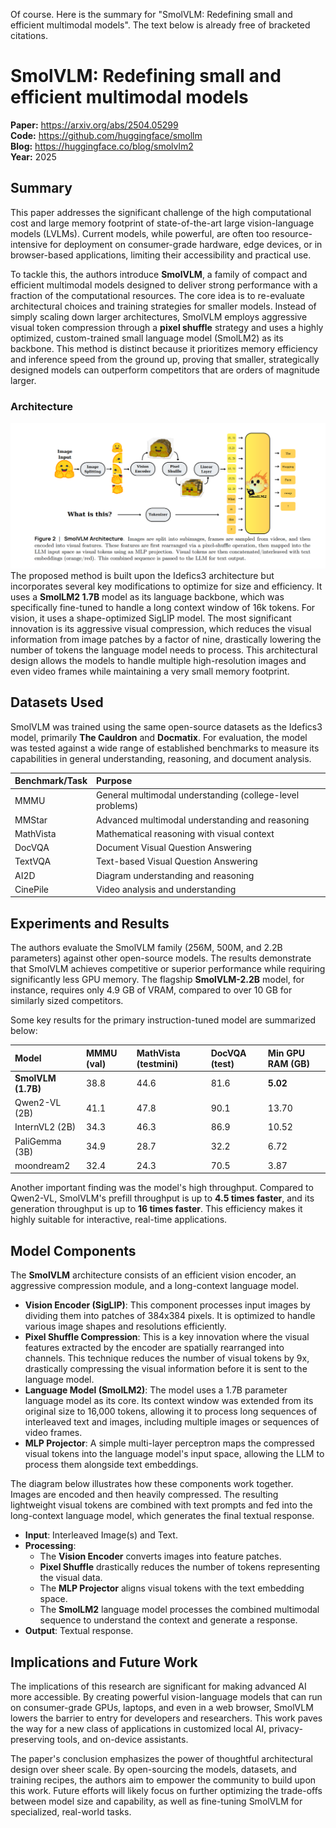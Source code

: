 Of course. Here is the summary for "SmolVLM: Redefining small and efficient multimodal models". The text below is already free of bracketed citations.

# SmolVLM: Redefining small and efficient multimodal models

**Paper:** https://arxiv.org/abs/2504.05299  
**Code:** https://github.com/huggingface/smollm     
**Blog:** https://huggingface.co/blog/smolvlm2      
**Year:** 2025  

## Summary

This paper addresses the significant challenge of the high computational cost and large memory footprint of state-of-the-art large vision-language models (LVLMs). Current models, while powerful, are often too resource-intensive for deployment on consumer-grade hardware, edge devices, or in browser-based applications, limiting their accessibility and practical use.

To tackle this, the authors introduce **SmolVLM**, a family of compact and efficient multimodal models designed to deliver strong performance with a fraction of the computational resources. The core idea is to re-evaluate architectural choices and training strategies for smaller models. Instead of simply scaling down larger architectures, SmolVLM employs aggressive visual token compression through a **pixel shuffle** strategy and uses a highly optimized, custom-trained small language model (SmolLM2) as its backbone. This method is distinct because it prioritizes memory efficiency and inference speed from the ground up, proving that smaller, strategically designed models can outperform competitors that are orders of magnitude larger.

### Architecture
![smolVLM](./SmolVLM.png)
The proposed method is built upon the Idefics3 architecture but incorporates several key modifications to optimize for size and efficiency. It uses a **SmolLM2 1.7B** model as its language backbone, which was specifically fine-tuned to handle a long context window of 16k tokens. For vision, it uses a shape-optimized SigLIP model. The most significant innovation is its aggressive visual compression, which reduces the visual information from image patches by a factor of nine, drastically lowering the number of tokens the language model needs to process. This architectural design allows the models to handle multiple high-resolution images and even video frames while maintaining a very small memory footprint.

## Datasets Used

SmolVLM was trained using the same open-source datasets as the Idefics3 model, primarily **The Cauldron** and **Docmatix**. For evaluation, the model was tested against a wide range of established benchmarks to measure its capabilities in general understanding, reasoning, and document analysis.

| Benchmark/Task | Purpose |
| :--- | :--- |
| MMMU | General multimodal understanding (college-level problems) |
| MMStar | Advanced multimodal understanding and reasoning |
| MathVista | Mathematical reasoning with visual context |
| DocVQA | Document Visual Question Answering |
| TextVQA | Text-based Visual Question Answering |
| AI2D | Diagram understanding and reasoning |
| CinePile | Video analysis and understanding |

## Experiments and Results

The authors evaluate the SmolVLM family (256M, 500M, and 2.2B parameters) against other open-source models. The results demonstrate that SmolVLM achieves competitive or superior performance while requiring significantly less GPU memory. The flagship **SmolVLM-2.2B** model, for instance, requires only 4.9 GB of VRAM, compared to over 10 GB for similarly sized competitors.

Some key results for the primary instruction-tuned model are summarized below:

| Model | MMMU (val) | MathVista (testmini) | DocVQA (test) | Min GPU RAM (GB) |
| :--- | :--- | :--- | :--- | :--- |
| **SmolVLM (1.7B)** | 38.8 | 44.6 | 81.6 | **5.02** |
| Qwen2-VL (2B) | 41.1 | 47.8 | 90.1 | 13.70 |
| InternVL2 (2B) | 34.3 | 46.3 | 86.9 | 10.52 |
| PaliGemma (3B) | 34.9 | 28.7 | 32.2 | 6.72 |
| moondream2 | 32.4 | 24.3 | 70.5 | 3.87 |

Another important finding was the model's high throughput. Compared to Qwen2-VL, SmolVLM's prefill throughput is up to **4.5 times faster**, and its generation throughput is up to **16 times faster**. This efficiency makes it highly suitable for interactive, real-time applications.

## Model Components

The **SmolVLM** architecture consists of an efficient vision encoder, an aggressive compression module, and a long-context language model.

*   **Vision Encoder (SigLIP)**: This component processes input images by dividing them into patches of 384x384 pixels. It is optimized to handle various image shapes and resolutions efficiently.
*   **Pixel Shuffle Compression**: This is a key innovation where the visual features extracted by the encoder are spatially rearranged into channels. This technique reduces the number of visual tokens by 9x, drastically compressing the visual information before it is sent to the language model.
*   **Language Model (SmolLM2)**: The model uses a 1.7B parameter language model as its core. Its context window was extended from its original size to 16,000 tokens, allowing it to process long sequences of interleaved text and images, including multiple images or sequences of video frames.
*   **MLP Projector**: A simple multi-layer perceptron maps the compressed visual tokens into the language model's input space, allowing the LLM to process them alongside text embeddings.

The diagram below illustrates how these components work together. Images are encoded and then heavily compressed. The resulting lightweight visual tokens are combined with text prompts and fed into the long-context language model, which generates the final textual response.

*   **Input**: Interleaved Image(s) and Text.
*   **Processing**:
    *   The **Vision Encoder** converts images into feature patches.
    *   **Pixel Shuffle** drastically reduces the number of tokens representing the visual data.
    *   The **MLP Projector** aligns visual tokens with the text embedding space.
    *   The **SmolLM2** language model processes the combined multimodal sequence to understand the context and generate a response.
*   **Output**: Textual response.

## Implications and Future Work

The implications of this research are significant for making advanced AI more accessible. By creating powerful vision-language models that can run on consumer-grade GPUs, laptops, and even in a web browser, SmolVLM lowers the barrier to entry for developers and researchers. This work paves the way for a new class of applications in customized local AI, privacy-preserving tools, and on-device assistants.

The paper's conclusion emphasizes the power of thoughtful architectural design over sheer scale. By open-sourcing the models, datasets, and training recipes, the authors aim to empower the community to build upon this work. Future efforts will likely focus on further optimizing the trade-offs between model size and capability, as well as fine-tuning SmolVLM for specialized, real-world tasks.

